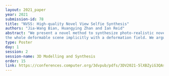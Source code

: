 ```yaml
---
layout: 2021_paper
year: 2021
submission-id: 78
title: "NVSS: High-quality Novel View Selfie Synthesis"
authors: "Jia-Wang Bian, Huangying Zhan and Ian Reid"
abstract: "We present a novel method to synthesize photo-realistic novel view selfies from a mobile phone captured video. This is challenging due to the inconsistent geometry, which is caused by the dynamic person. Recent methods reconstruct
the whole deformable scene implicitly with a deformation field. We argue that they are inefficient and hard to fit diverse real-world videos. Instead, we use an explicit reconstruction for generalization and efficiency, and we separately track, reconstruct, and synthesize the foreground and background to overcome the geometry inconsistency. Several novel and effective modules are proposed for better performance and visual quality. We demonstrate the advantage of the proposed method against the existing alternatives in a collection of our captured selfie videos with the support of quantitative and qualitative results."
type: Poster
day: 1
session: 2
session-name: 3D Modelling and Synthesis
order: 15
link: https://conferences.computer.org/3dvpub/pdfs/3DV2021-5lXBZyiG3QAsRBKXHIjqU8/268800b085/268800b085.pdf
---
```

